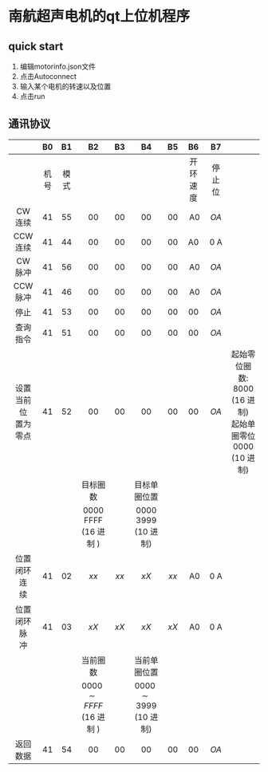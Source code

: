 # 南航超声电机的qt上位机程序
## quick start
1. 编辑motorinfo.json文件
2. 点击Autoconnect
3. 输入某个电机的转速以及位置
4. 点击run

## 通讯协议
|  | B0 | B1 | B2 | B3 | B4 | B5 | B6 | B7 |  |
| :---: | :---: | :---: | :---: | :---: | :---: | :---: | :---: | :---: | :---: |
|  | 机号 | 模式 |  |  |  |  | 开环速度 | 停止位 |  |
| $\mathrm{CW}$ 连续 | 41 | 55 | 00 | 00 | 00 | 00 | $\mathrm{~A} 0$ | $O A$ |  |
| CCW 连续 | 41 | 44 | 00 | 00 | 00 | 00 | A0 | $0 \mathrm{~A}$ |  |
| CW 脉冲 | 41 | 56 | 00 | 00 | 00 | 00 | $\mathrm{~A} 0$ | $O A$ |  |
| CCW 脉冲 | 41 | 46 | 00 | 00 | 00 | 00 | $\mathrm{~A} 0$ | $O A$ |  |
| 停止 | 41 | 53 | 00 | 00 | 00 | 00 | 00 | $O A$ |  |
| 查询指令 | 41 | 51 | 00 | 00 | 00 | 00 | 00 | $O A$ |  |
| 设置当前位 <br> 置为零点 | 41 | 52 | 00 | 00 | 00 | 00 | 00 | $O A$ | 起始零位圈数: <br> 8000 (16 进制) <br> 起始单圈零位 <br> 0000 (10 进制) |
|  |  |  | 目标圈数 |  | 目标单圈位置 |  |  |  |  |
|  |  |  | 0000 FFFF <br> $(16$ 进制 $)$ |  | 0000 3999 <br> $(10$ 进制) |  |  |  |  |
| 位置闭环连 <br> 续 | 41 | 02 | $x x$ | $x x$ | $x X$ | $x x$ | $\mathrm{~A} 0$ | $0 \mathrm{~A}$ |  |
| 位置闭环脉 <br> 冲 | 41 | 03 | $x X$ | $x X$ | $x X$ | $x X$ | $\mathrm{~A} 0$ | $0 \mathrm{~A}$ |  |
|  |  |  | 当前圈数 |  | 当前单圈位置 |  |  |  |  |
|  |  |  | $0000 \sim F F F F$ <br> $(16$ 进制 $)$ |  | $0000 \sim 3999$ <br> $(10$ 进制) |  |  |  |  |
| 返回数据 | 41 | 54 | 00 | 00 | 00 | 00 | 00 | $O A$ |  |
